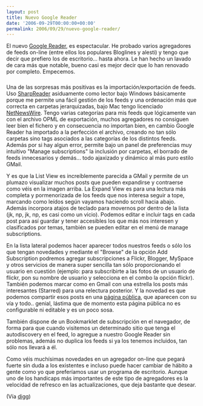 ```yaml
---
layout: post
title: Nuevo Google Reader
date: '2006-09-29T00:00:00+00:00'
permalink: 2006/09/29/nuevo-google-reader/
---
```

El nuevo <a href="http://www.google.com/reader/view/">Google Reader</a>, es espectacular. He probado varios agregadores de feeds on-line (entre ellos los populares Bloglines y alesti) y tengo que decir que prefiero los de escritorio... hasta ahora. Le han hecho un lavado de cara más que notable, bueno casi es mejor decir que lo han renovado por completo. Empecemos.

<a href="http://www.google.com/reader/view/"><img style="display:block; margin:0px auto 10px; text-align:center;cursor:pointer; cursor:hand;" src="http://photos1.blogger.com/blogger2/4553/2422/1600/googlereader.png" border="0" alt="" /></a>
Una de las sorpresas más positivas es la importación/exportación de feeds. Uso <a href="http://bitelia.com/2006/08/04/sharpreader-el-agregador-rss-que-uso-bajo-windows/">SharpReader</a> asiduamente como lector bajo Windows básicamente porque me permite una fácil gestión de los feeds y una ordenación más que correcta en carpetas jerarquizadas, bajo Mac tengo licenciado <a href="http://www.newsgator.com/NGOLProduct.aspx?ProdID=NetNewsWire">NetNewsWire</a>. Tengo varias categorías para mis feeds que lógicamente van con el archivo OPML de exportación, muchos agregadores no consiguen leer bien el fichero y en consecuencia no importan bien, en cambio Google Reader ha importado a la perfección el archivo, creando no tan sólo carpetas sino tags asociados a las categorías de los distintos feeds. Además por si hay algun error, permite bajo un panel de preferencias muy intuitivo "Manage subscriptions" la inclusión por carpetas, el borrado de feeds innecesarios y demás... todo ajaxizado y dinámico al más puro estilo GMail.

Y es que la List View es increíblemente parecida a GMail y permite de un plumazo visualizar muchos posts que pueden expandirse y contraerse como véis en la imagen arriba. La Expand View es para una lectura más completa y pormenorizada de los feeds que nos interesa seguir a tope, marcando como leídos según vayamos haciendo scroll hacia abajo. Además incorpora atajos de teclado para movernos por dentro de la lista (jk, np, jk, np, es casi como un vicio). Podemos editar e incluir tags en cada post para así guardar y tener accesibles los que más nos interesen y clasificados por temas, también se pueden editar en el menú de manage subscriptions.

En la lista lateral podemos hacer aparecer todos nuestros feeds o sólo los que tengan novedades y mediante el "Browse" de la opción Add Subscription podremos agregar subscripciones a Flickr, Blogger, MySpace y otros servicios de manera super sencilla tan sólo proporcionando el usuario en cuestión (ejemplo: para subscribirte a las fotos de un usuario de flickr, pon su nombre de usuario y selecciona en el combo la opción flickr). También podemos marcar como en Gmail con una estrella los posts más interesantes (Starred) para una relectura posterior. Y la novedad es que podemos compartir esos posts en una <a href="http://www.google.com/reader/shared/07474968801244982711">página pública</a>, que aparecen con su vía y todo.. genial, lástima que de momento esta página pública no es configurable ni editable y es un poco sosa.

También dispone de un Bookmarklet de subscripción en el navegador, de forma para que cuando visitemos un determinado sitio que tenga el autodiscovery en el feed, lo agregue a nuestro Google Reader sin problemas, además no duplica los feeds si ya los tenemos incluidos, tan sólo nos llevará a él.

Como véis muchísimas novedades en un agregador on-line que pegará fuerte sin duda a los existentes e incluso puede hacer cambiar de hábito a gente como yo que preferíamos usar un programa de escritorio. Aunque uno de los handicaps más importantes de este tipo de agregadores es la velocidad de refresco en las actualizaciones, que deja bastante que desear.

(Vía <a href="http://digg.com/software/New_Layout_for_Google_Reader">digg</a>)
